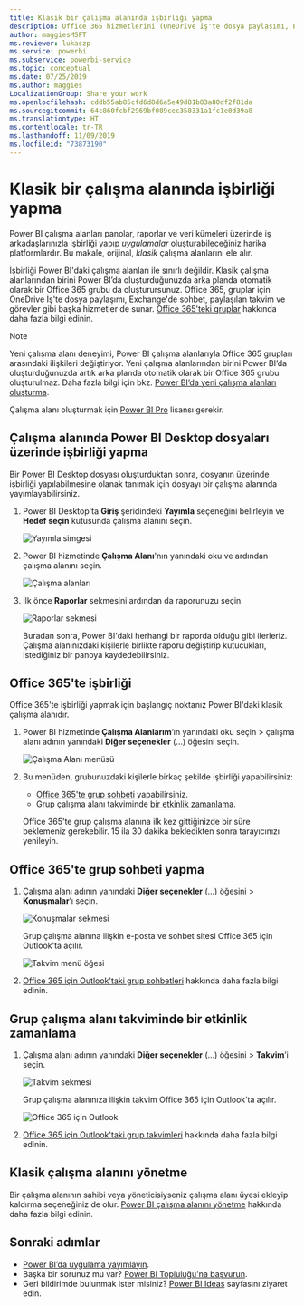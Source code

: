 ```yaml
---
title: Klasik bir çalışma alanında işbirliği yapma
description: Office 365 hizmetlerini (OneDrive İş'te dosya paylaşımı, Exchange'de sohbet, takvim ve görevler gibi) kullanarak çalışma alanınızda Power BI Desktop dosyaları üzerinde işbirliği yapma konusunda bilgi edinin.
author: maggiesMSFT
ms.reviewer: lukaszp
ms.service: powerbi
ms.subservice: powerbi-service
ms.topic: conceptual
ms.date: 07/25/2019
ms.author: maggies
LocalizationGroup: Share your work
ms.openlocfilehash: cddb55ab85cfd6d8d6a5e49d81b83a80df2f81da
ms.sourcegitcommit: 64c860fcbf2969bf089cec358331a1fc1e0d39a8
ms.translationtype: HT
ms.contentlocale: tr-TR
ms.lasthandoff: 11/09/2019
ms.locfileid: "73873190"
---
```

# <a name="collaborate-in-a-classic-workspace"></a>Klasik bir çalışma alanında işbirliği yapma
Power BI çalışma alanları panolar, raporlar ve veri kümeleri üzerinde iş arkadaşlarınızla işbirliği yapıp *uygulamalar* oluşturabileceğiniz harika platformlardır. Bu makale, orijinal, *klasik* çalışma alanlarını ele alır.  

İşbirliği Power BI'daki çalışma alanları ile sınırlı değildir. Klasik çalışma alanlarından birini Power BI’da oluşturduğunuzda arka planda otomatik olarak bir Office 365 grubu da oluşturursunuz. Office 365, gruplar için OneDrive İş'te dosya paylaşımı, Exchange'de sohbet, paylaşılan takvim ve görevler gibi başka hizmetler de sunar. [Office 365'teki gruplar](https://support.office.com/article/Create-a-group-in-Office-365-7124dc4c-1de9-40d4-b096-e8add19209e9) hakkında daha fazla bilgi edinin.

> [!NOTE]
> Yeni çalışma alanı deneyimi, Power BI çalışma alanlarıyla Office 365 grupları arasındaki ilişkileri değiştiriyor. Yeni çalışma alanlarından birini Power BI’da oluşturduğunuzda artık arka planda otomatik olarak bir Office 365 grubu oluşturulmaz. Daha fazla bilgi için bkz. [Power BI’da yeni çalışma alanları oluşturma](service-create-the-new-workspaces.md).

Çalışma alanı oluşturmak için [Power BI Pro](service-features-license-type.md) lisansı gerekir.

## <a name="collaborate-on-power-bi-desktop-files-in-a-workspace"></a>Çalışma alanında Power BI Desktop dosyaları üzerinde işbirliği yapma
Bir Power BI Desktop dosyası oluşturduktan sonra, dosyanın üzerinde işbirliği yapılabilmesine olanak tanımak için dosyayı bir çalışma alanında yayımlayabilirsiniz.

1. Power BI Desktop'ta **Giriş** şeridindeki **Yayımla** seçeneğini belirleyin ve **Hedef seçin** kutusunda çalışma alanını seçin.
   
    ![Yayımla simgesi](media/service-collaborate-power-bi-workspace/power-bi-group-publish-pbix.png)
2. Power BI hizmetinde **Çalışma Alanı**'nın yanındaki oku ve ardından çalışma alanını seçin.
   
    ![Çalışma alanları](media/service-collaborate-power-bi-workspace/power-bi-workspace-nav-arrow.png)
3. İlk önce **Raporlar** sekmesini ardından da raporunuzu seçin.
   
    ![Raporlar sekmesi](media/service-collaborate-power-bi-workspace/power-bi-workspace-report.png)
   
    Buradan sonra, Power BI'daki herhangi bir raporda olduğu gibi ilerleriz. Çalışma alanınızdaki kişilerle birlikte raporu değiştirip kutucukları, istediğiniz bir panoya kaydedebilirsiniz.

## <a name="collaborate-in-office-365"></a>Office 365'te işbirliği
Office 365'te işbirliği yapmak için başlangıç noktanız Power BI'daki klasik çalışma alanıdır.

1. Power BI hizmetinde **Çalışma Alanlarım**’ın yanındaki oku seçin > çalışma alanı adının yanındaki **Diğer seçenekler** (...) öğesini seçin. 
   
   ![Çalışma Alanı menüsü](media/service-collaborate-power-bi-workspace/power-bi-app-ellipsis.png)
2. Bu menüden, grubunuzdaki kişilerle birkaç şekilde işbirliği yapabilirsiniz: 
   
   * [Office 365'te grup sohbeti](#have-a-group-conversation-in-office-365) yapabilirsiniz.
   * Grup çalışma alanı takviminde [bir etkinlik zamanlama](#schedule-an-event-on-the-group-workspace-calendar).
   
   Office 365'te grup çalışma alanına ilk kez gittiğinizde bir süre beklemeniz gerekebilir. 15 ila 30 dakika bekledikten sonra tarayıcınızı yenileyin.

## <a name="have-a-group-conversation-in-office-365"></a>Office 365'te grup sohbeti yapma
1. Çalışma alanı adının yanındaki **Diğer seçenekler** (...) öğesini \> **Konuşmalar**’ı seçin. 
   
    ![Konuşmalar sekmesi](media/service-collaborate-power-bi-workspace/power-bi-app-ellipsis.png)
   
   Grup çalışma alanına ilişkin e-posta ve sohbet sitesi Office 365 için Outlook'ta açılır.
   
   ![Takvim menü öğesi](media/service-collaborate-power-bi-workspace/pbi_grps_o365convo.png)
2. [Office 365 için Outlook'taki grup sohbetleri](https://support.office.com/Article/Have-a-group-conversation-a0482e24-a769-4e39-a5ba-a7c56e828b22) hakkında daha fazla bilgi edinin.

## <a name="schedule-an-event-on-the-group-workspace-calendar"></a>Grup çalışma alanı takviminde bir etkinlik zamanlama
1. Çalışma alanı adının yanındaki **Diğer seçenekler** (...) öğesini \> **Takvim**’i seçin. 
   
   ![Takvim sekmesi](media/service-collaborate-power-bi-workspace/power-bi-app-ellipsis.png)
   
   Grup çalışma alanınıza ilişkin takvim Office 365 için Outlook’ta açılır.
   
   ![Office 365 için Outlook](media/service-collaborate-power-bi-workspace/pbi_grps_o365_calendar.png)
2. [Office 365 için Outlook'taki grup takvimleri](https://support.office.com/Article/Add-edit-and-subscribe-to-group-events-0cf1ad68-1034-4306-b367-d75e9818376a) hakkında daha fazla bilgi edinin.

## <a name="manage-a-classic-workspace"></a>Klasik çalışma alanını yönetme
Bir çalışma alanının sahibi veya yöneticisiyseniz çalışma alanı üyesi ekleyip kaldırma seçeneğiniz de olur. [Power BI çalışma alanını yönetme](service-manage-app-workspace-in-power-bi-and-office-365.md) hakkında daha fazla bilgi edinin.

## <a name="next-steps"></a>Sonraki adımlar
* [Power BI’da uygulama yayımlayın](service-create-distribute-apps.md).
* Başka bir sorunuz mu var? [Power BI Topluluğu'na başvurun](https://community.powerbi.com/).
* Geri bildirimde bulunmak ister misiniz? [Power BI Ideas](https://ideas.powerbi.com/forums/265200-power-bi) sayfasını ziyaret edin.

